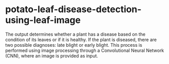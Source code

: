 # potato-leaf-disease-detection-using-leaf-image
The output determines whether a plant has a disease based on the condition of its leaves or if it is healthy. If the plant is diseased, there are two possible diagnoses: late blight or early blight. This process is performed using image processing through a Convolutional Neural Network (CNN), where an image is provided as input.
